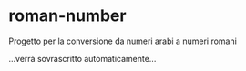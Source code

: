 # roman-number
Progetto per la conversione da numeri arabi a numeri romani

<!-- BUILD-REPORT-START -->
...verrà sovrascritto automaticamente...
<!-- BUILD-REPORT-END -->
